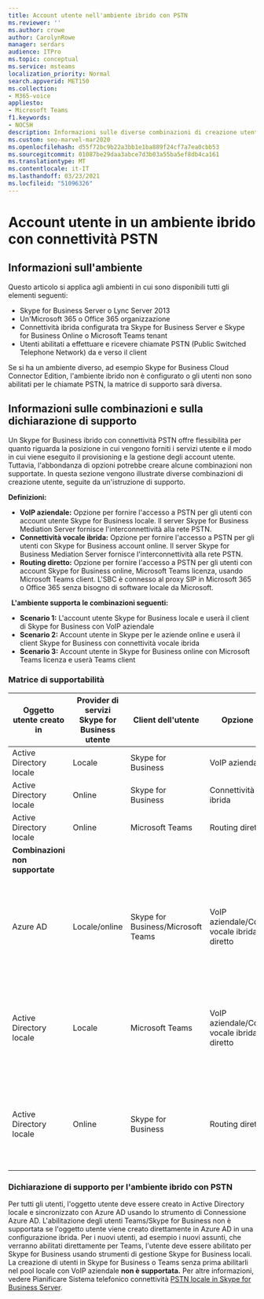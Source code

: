 ```yaml
---
title: Account utente nell'ambiente ibrido con PSTN
ms.reviewer: ''
ms.author: crowe
author: CarolynRowe
manager: serdars
audience: ITPro
ms.topic: conceptual
ms.service: msteams
localization_priority: Normal
search.appverid: MET150
ms.collection:
- M365-voice
appliesto:
- Microsoft Teams
f1.keywords:
- NOCSH
description: Informazioni sulle diverse combinazioni di creazione utente e sulle combinazioni supportate o non supportate.
ms.custom: seo-marvel-mar2020
ms.openlocfilehash: d55f72bc9b22a3bb1e1ba889f24cf7a7ea0cbb53
ms.sourcegitcommit: 01087be29daa3abce7d3b03a55ba5ef8db4ca161
ms.translationtype: MT
ms.contentlocale: it-IT
ms.lasthandoff: 03/23/2021
ms.locfileid: "51096326"
---
```

# <a name="user-accounts-in-a-hybrid-environment-with-pstn-connectivity"></a>Account utente in un ambiente ibrido con connettività PSTN

## <a name="about-the-environment"></a>Informazioni sull'ambiente

Questo articolo si applica agli ambienti in cui sono disponibili tutti gli elementi seguenti: 
 
- Skype for Business Server o Lync Server 2013 
- Un'Microsoft 365 o Office 365 organizzazione 
- Connettività ibrida configurata tra Skype for Business Server e Skype for Business Online o Microsoft Teams tenant 
- Utenti abilitati a effettuare e ricevere chiamate PSTN (Public Switched Telephone Network) da e verso il client

 
Se si ha un ambiente diverso, ad esempio Skype for Business Cloud Connector Edition, l'ambiente ibrido non è configurato o gli utenti non sono abilitati per le chiamate PSTN, la matrice di supporto sarà diversa.  

## <a name="about-the-combinations-and-the-supportability-statement"></a>Informazioni sulle combinazioni e sulla dichiarazione di supporto  

Un Skype for Business ibrido con connettività PSTN offre flessibilità per quanto riguarda la posizione in cui vengono forniti i servizi utente e il modo in cui viene eseguito il provisioning e la gestione degli account utente. Tuttavia, l'abbondanza di opzioni potrebbe creare alcune combinazioni non supportate. In questa sezione vengono illustrate diverse combinazioni di creazione utente, seguite da un'istruzione di supporto.


**Definizioni:**   
- **VoIP aziendale:** Opzione per fornire l'accesso a PSTN per gli utenti con account utente Skype for Business locale. Il server Skype for Business Mediation Server fornisce l'interconnettività alla rete PSTN.  
- **Connettività vocale ibrida:** Opzione per fornire l'accesso a PSTN per gli utenti con Skype for Business account online. Il server Skype for Business Mediation Server fornisce l'interconnettività alla rete PSTN. 
- **Routing diretto:** Opzione per fornire l'accesso a PSTN per gli utenti con account Skype for Business online, Microsoft Teams licenza, usando Microsoft Teams client. L'SBC è connesso al proxy SIP in Microsoft 365 o Office 365 senza bisogno di software locale da Microsoft.

  
**L'ambiente supporta le combinazioni seguenti:**
- **Scenario 1:** L'account utente Skype for Business locale e userà il client di Skype for Business con VoIP aziendale
- **Scenario 2:** Account utente in Skype per le aziende online e userà il client Skype for Business con connettività vocale ibrida
- **Scenario 3:** Account utente in Skype for Business online con Microsoft Teams licenza e userà Teams client
 
### <a name="supportability-matrix"></a>Matrice di supportabilità


|**Oggetto utente creato in**  |**Provider di servizi Skype for Business utente**|**Client dell'utente**|**Opzione vocale**|**Supportato**|
| ------------ | --------- | --------- | --------- | -------- |
|Active Directory locale| Locale |Skype for Business   | VoIP aziendale   |Sì|
|Active Directory locale|Online| Skype for Business  | Connettività vocale ibrida   |Sì |
|Active Directory locale|Online |Microsoft Teams |Routing diretto  |Sì |
|**Combinazioni non supportate**    | |         |         |      |
|Azure AD| Locale/online | Skype for Business/Microsoft Teams|VoIP aziendale/Connettività vocale ibrida/Routing diretto  |No, l'oggetto utente DEVE prima essere creato in Active Directory locale |
|Active Directory locale  |Locale| Microsoft Teams| VoIP aziendale/Connettività vocale ibrida/Routing diretto   |No, Microsoft Teams client non è supportato con le versioni locali Skype for Business |     
|Active Directory locale  |Online |Skype for Business  | Routing diretto  |No, il routing diretto non è supportato con Skype for Business client  |


### <a name="supportability-statement-for-the-hybrid-environment-with-pstn"></a>Dichiarazione di supporto per l'ambiente ibrido con PSTN

Per tutti gli utenti, l'oggetto utente deve essere creato in Active Directory locale e sincronizzato con Azure AD usando lo strumento di Connessione Azure AD.  L'abilitazione degli utenti Teams/Skype for Business non è supportata se l'oggetto utente viene creato direttamente in Azure AD in una configurazione ibrida.  Per i nuovi utenti, ad esempio i nuovi assunti, che verranno abilitati direttamente per Teams, l'utente deve essere abilitato per Skype for Business usando strumenti di gestione Skype for Business locali. La creazione di utenti in Skype for Business o Teams senza prima abilitarli nel pool locale con VoIP aziendale **non è supportata.** Per altre informazioni, vedere Pianificare Sistema telefonico connettività [PSTN locale in Skype for Business Server](/skypeforbusiness/skype-for-business-hybrid-solutions/plan-your-phone-system-cloud-pbx-solution/plan-phone-system-with-on-premises-pstn-connectivity).